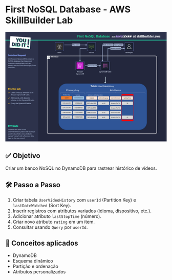 # First NoSQL Database - AWS SkillBuilder Lab

![First NoSQL Database](./dynamodb.png)

## ✅ Objetivo

Criar um banco NoSQL no DynamoDB para rastrear histórico de vídeos.

## 🛠️ Passo a Passo

1. Criar tabela `UserVideoHistory` com `userId` (Partition Key) e `lastDateWatched` (Sort Key).
2. Inserir registros com atributos variados (idioma, dispositivo, etc.).
3. Adicionar atributo `lastStopTime` (número).
4. Criar novo atributo `rating` em um item.
5. Consultar usando `Query` por `userId`.

## 🧠 Conceitos aplicados

- DynamoDB
- Esquema dinâmico
- Partição e ordenação
- Atributos personalizados
